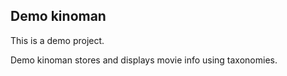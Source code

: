 ## Demo kinoman

This is a demo project.

Demo kinoman stores and displays movie info using taxonomies.
